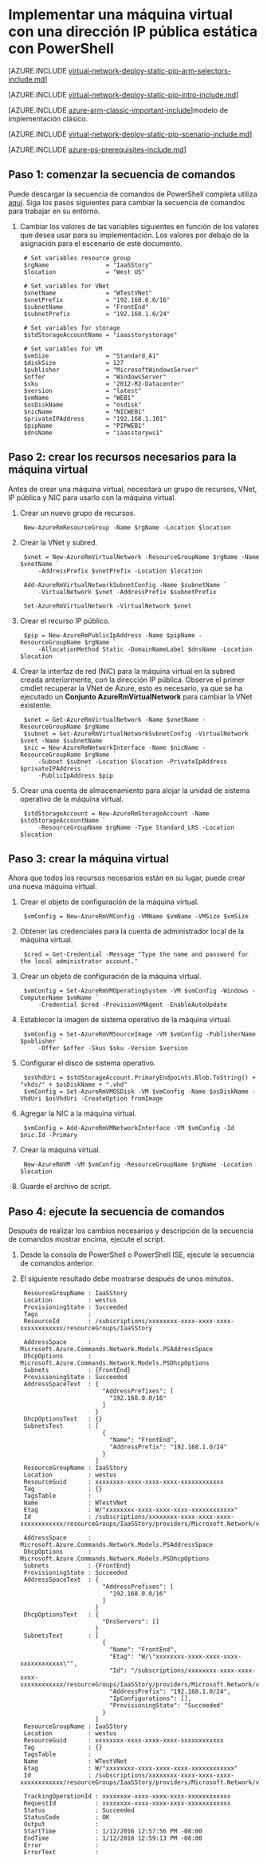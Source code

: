<properties 
   pageTitle="Implementar una máquina virtual con una dirección IP pública estática con PowerShell en el Administrador de recursos | Microsoft Azure"
   description="Obtenga información sobre cómo implementar máquinas virtuales con una dirección IP pública estática con PowerShell en el Administrador de recursos"
   services="virtual-network"
   documentationCenter="na"
   authors="jimdial"
   manager="carmonm"
   editor=""
   tags="azure-resource-manager"
/>
<tags  
   ms.service="virtual-network"
   ms.devlang="na"
   ms.topic="article"
   ms.tgt_pltfrm="na"
   ms.workload="infrastructure-services"
   ms.date="03/15/2016"
   ms.author="jdial" />

# <a name="deploy-a-vm-with-a-static-public-ip-using-powershell"></a>Implementar una máquina virtual con una dirección IP pública estática con PowerShell

[AZURE.INCLUDE [virtual-network-deploy-static-pip-arm-selectors-include.md](../../includes/virtual-network-deploy-static-pip-arm-selectors-include.md)]

[AZURE.INCLUDE [virtual-network-deploy-static-pip-intro-include.md](../../includes/virtual-network-deploy-static-pip-intro-include.md)]

[AZURE.INCLUDE [azure-arm-classic-important-include](../../includes/learn-about-deployment-models-rm-include.md)]modelo de implementación clásico.

[AZURE.INCLUDE [virtual-network-deploy-static-pip-scenario-include.md](../../includes/virtual-network-deploy-static-pip-scenario-include.md)]

[AZURE.INCLUDE [azure-ps-prerequisites-include.md](../../includes/azure-ps-prerequisites-include.md)]

## <a name="step-1---start-your-script"></a>Paso 1: comenzar la secuencia de comandos

Puede descargar la secuencia de comandos de PowerShell completa utiliza [aquí](https://raw.githubusercontent.com/Azure/azure-quickstart-templates/master/IaaS-Story/03-Static-public-IP/virtual-network-deploy-static-pip-arm-ps.ps1). Siga los pasos siguientes para cambiar la secuencia de comandos para trabajar en su entorno.

1. Cambiar los valores de las variables siguientes en función de los valores que desea usar para su implementación. Los valores por debajo de la asignación para el escenario de este documento.

        # Set variables resource group
        $rgName                = "IaaSStory"
        $location              = "West US"
        
        # Set variables for VNet
        $vnetName              = "WTestVNet"
        $vnetPrefix            = "192.168.0.0/16"
        $subnetName            = "FrontEnd"
        $subnetPrefix          = "192.168.1.0/24"
        
        # Set variables for storage
        $stdStorageAccountName = "iaasstorystorage"
        
        # Set variables for VM
        $vmSize                = "Standard_A1"
        $diskSize              = 127
        $publisher             = "MicrosoftWindowsServer"
        $offer                 = "WindowsServer"
        $sku                   = "2012-R2-Datacenter"
        $version               = "latest"
        $vmName                = "WEB1"
        $osDiskName            = "osdisk"
        $nicName               = "NICWEB1"
        $privateIPAddress      = "192.168.1.101"
        $pipName               = "PIPWEB1"
        $dnsName               = "iaasstoryws1"

## <a name="step-2---create-the-necessary-resources-for-your-vm"></a>Paso 2: crear los recursos necesarios para la máquina virtual

Antes de crear una máquina virtual, necesitará un grupo de recursos, VNet, IP pública y NIC para usarlo con la máquina virtual.

1. Crear un nuevo grupo de recursos.

        New-AzureRmResourceGroup -Name $rgName -Location $location
        
2. Crear la VNet y subred.

        $vnet = New-AzureRmVirtualNetwork -ResourceGroupName $rgName -Name $vnetName `
            -AddressPrefix $vnetPrefix -Location $location   
        
        Add-AzureRmVirtualNetworkSubnetConfig -Name $subnetName `
            -VirtualNetwork $vnet -AddressPrefix $subnetPrefix
        
        Set-AzureRmVirtualNetwork -VirtualNetwork $vnet 

3. Crear el recurso IP público. 

        $pip = New-AzureRmPublicIpAddress -Name $pipName -ResourceGroupName $rgName `
            -AllocationMethod Static -DomainNameLabel $dnsName -Location $location

4. Crear la interfaz de red (NIC) para la máquina virtual en la subred creada anteriormente, con la dirección IP pública. Observe el primer cmdlet recuperar la VNet de Azure, esto es necesario, ya que se ha ejecutado un **Conjunto AzureRmVirtualNetwork** para cambiar la VNet existente.

        $vnet = Get-AzureRmVirtualNetwork -Name $vnetName -ResourceGroupName $rgName
        $subnet = Get-AzureRmVirtualNetworkSubnetConfig -VirtualNetwork $vnet -Name $subnetName
        $nic = New-AzureRmNetworkInterface -Name $nicName -ResourceGroupName $rgName `
            -Subnet $subnet -Location $location -PrivateIpAddress $privateIPAddress `
            -PublicIpAddress $pip

5. Crear una cuenta de almacenamiento para alojar la unidad de sistema operativo de la máquina virtual.

        $stdStorageAccount = New-AzureRmStorageAccount -Name $stdStorageAccountName `
            -ResourceGroupName $rgName -Type Standard_LRS -Location $location

## <a name="step-3---create-the-vm"></a>Paso 3: crear la máquina virtual 

Ahora que todos los recursos necesarios están en su lugar, puede crear una nueva máquina virtual.

1. Crear el objeto de configuración de la máquina virtual.

        $vmConfig = New-AzureRmVMConfig -VMName $vmName -VMSize $vmSize 

1. Obtener las credenciales para la cuenta de administrador local de la máquina virtual.

        $cred = Get-Credential -Message "Type the name and password for the local administrator account."

2. Crear un objeto de configuración de la máquina virtual.

        $vmConfig = Set-AzureRmVMOperatingSystem -VM $vmConfig -Windows -ComputerName $vmName `
            -Credential $cred -ProvisionVMAgent -EnableAutoUpdate

3. Establecer la imagen de sistema operativo de la máquina virtual.

        $vmConfig = Set-AzureRmVMSourceImage -VM $vmConfig -PublisherName $publisher `
            -Offer $offer -Skus $sku -Version $version

4. Configurar el disco de sistema operativo.

        $osVhdUri = $stdStorageAccount.PrimaryEndpoints.Blob.ToString() + "vhds/" + $osDiskName + ".vhd"
        $vmConfig = Set-AzureRmVMOSDisk -VM $vmConfig -Name $osDiskName -VhdUri $osVhdUri -CreateOption fromImage

5. Agregar la NIC a la máquina virtual.

        $vmConfig = Add-AzureRmVMNetworkInterface -VM $vmConfig -Id $nic.Id -Primary

6. Crear la máquina virtual.

        New-AzureRmVM -VM $vmConfig -ResourceGroupName $rgName -Location $location

7. Guarde el archivo de script.

## <a name="step-4---run-the-script"></a>Paso 4: ejecute la secuencia de comandos

Después de realizar los cambios necesarios y descripción de la secuencia de comandos mostrar encima, ejecute el script. 

1. Desde la consola de PowerShell o PowerShell ISE, ejecute la secuencia de comandos anterior.
2. El siguiente resultado debe mostrarse después de unos minutos.

        ResourceGroupName : IaaSStory
        Location          : westus
        ProvisioningState : Succeeded
        Tags              : 
        ResourceId        : /subscriptions/xxxxxxxx-xxxx-xxxx-xxxx-xxxxxxxxxxxx/resourceGroups/IaaSStory
                
        AddressSpace      : Microsoft.Azure.Commands.Network.Models.PSAddressSpace
        DhcpOptions       : Microsoft.Azure.Commands.Network.Models.PSDhcpOptions
        Subnets           : {FrontEnd}
        ProvisioningState : Succeeded
        AddressSpaceText  : {
                              "AddressPrefixes": [
                                "192.168.0.0/16"
                              ]
                            }
        DhcpOptionsText   : {}
        SubnetsText       : [
                              {
                                "Name": "FrontEnd",
                                "AddressPrefix": "192.168.1.0/24"
                              }
                            ]
        ResourceGroupName : IaaSStory
        Location          : westus
        ResourceGuid      : xxxxxxxx-xxxx-xxxx-xxxx-xxxxxxxxxxxx
        Tag               : {}
        TagsTable         : 
        Name              : WTestVNet
        Etag              : W/"xxxxxxxx-xxxx-xxxx-xxxx-xxxxxxxxxxxx"
        Id                : /subscriptions/xxxxxxxx-xxxx-xxxx-xxxx-xxxxxxxxxxxx/resourceGroups/IaaSStory/providers/Microsoft.Network/virtualNetworks/WTestVNet
        
        AddressSpace      : Microsoft.Azure.Commands.Network.Models.PSAddressSpace
        DhcpOptions       : Microsoft.Azure.Commands.Network.Models.PSDhcpOptions
        Subnets           : {FrontEnd}
        ProvisioningState : Succeeded
        AddressSpaceText  : {
                              "AddressPrefixes": [
                                "192.168.0.0/16"
                              ]
                            }
        DhcpOptionsText   : {
                              "DnsServers": []
                            }
        SubnetsText       : [
                              {
                                "Name": "FrontEnd",
                                "Etag": "W/\"xxxxxxxx-xxxx-xxxx-xxxx-xxxxxxxxxxxx\"",
                                "Id": "/subscriptions/xxxxxxxx-xxxx-xxxx-xxxx-xxxxxxxxxxxx/resourceGroups/IaaSStory/providers/Microsoft.Network/virtualNetworks/WTestVNet/subnets/FrontEnd",
                                "AddressPrefix": "192.168.1.0/24",
                                "IpConfigurations": [],
                                "ProvisioningState": "Succeeded"
                              }
                            ]
        ResourceGroupName : IaaSStory
        Location          : westus
        ResourceGuid      : xxxxxxxx-xxxx-xxxx-xxxx-xxxxxxxxxxxx
        Tag               : {}
        TagsTable         : 
        Name              : WTestVNet
        Etag              : W/"xxxxxxxx-xxxx-xxxx-xxxx-xxxxxxxxxxxx"
        Id                : /subscriptions/xxxxxxxx-xxxx-xxxx-xxxx-xxxxxxxxxxxx/resourceGroups/IaaSStory/providers/Microsoft.Network/virtualNetworks/WTestVNet
                
        TrackingOperationId : xxxxxxxx-xxxx-xxxx-xxxx-xxxxxxxxxxxx
        RequestId           : xxxxxxxx-xxxx-xxxx-xxxx-xxxxxxxxxxxx
        Status              : Succeeded
        StatusCode          : OK
        Output              : 
        StartTime           : 1/12/2016 12:57:56 PM -08:00
        EndTime             : 1/12/2016 12:59:13 PM -08:00
        Error               : 
        ErrorText           : 

   